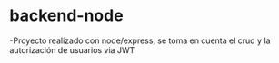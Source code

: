 # backend-node
-Proyecto realizado con node/express, se toma en cuenta el crud y la autorización de usuarios via  JWT
